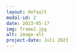 ```yaml
---
layout: default
modal-id: 2
date: 2023-05-17
img: frame2.jpg
alt: image-alt
project-date: Juli 2023
---
```

